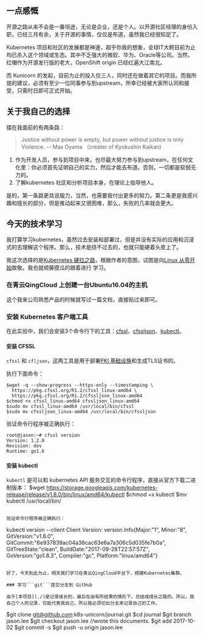 ## 一点感慨

开源之路从来不会是一番坦途，无论是企业，还是个人。以开源社区经理的身份入职，已经三月有余，关于开源的事情，仅仅是布道，虽然我已经很知足了。

Kubernetes 项目和社区的发展都是神速，超乎你我的想象，全球IT大鳄目前为止均已杀入这个领域或生态。其中不乏强大的微软、华为、Oracle等公司。当然，红帽作为开源发行版的老大，OpenShift origin 已经红遍大江南北。

而 Kunicorn 的发起，目前为止的投入仅三人，同时还在做着其它的项目。而我所提的建议，必须有至少一位同事参与到upstream，所幸已经被大家所认同和接受，只需时日即可正式开始。

## 关于我自己的选择

摆在我面前的有两条路：

> Justice without power is empty, but power without justice is only Violence. -- Mas Oyama （creater of Kyokushin Kaikan)

1. 作为开发人员，参与到项目中来，也尽最大努力参与到upstream，在任何文化里：你必须首先证明自己的实力，然后才能去布道。否则，一切都是软弱无力的。
2. 了解kubernetes 社区和分析项目本身，在理论上指导他人。

是的，第一条路更具说服力，当然，也需要我付出更多的努力。第二条更是我感兴趣和擅长的部分，但是推动起来又很困难，那么，失败的几率就会更大。

## 今天的技术学习

我打算学习kubernetes，虽然过去安装和部署过，但是并没有实际的应用和沉浸式的去理解这个程序。那么，技术是绕不过去的，也就只能硬着头皮上了。

我这次选择的是[Kubernetes 硬拉之路](https://github.com/kelseyhightower/kubernetes-the-hard-way/)，根据作者的意图，试图是向[Linux 从零开始](http://www.linuxfromscratch.org/)致敬。我也就顺藤摸瓜的跟着进行
学习。

### 在青云QingCloud 上创建一台Ubuntu16.04的主机

这个我来公司熟悉产品的时候就写过一篇文档，直接贴过来即可。

### 安装 Kubernetes 客户端工具

在此实验中，我们会安装3个命令行下的工具：[cfssl](https://github.com/cloudflare/cfssl)、[cfssljson](https://github.com/cloudflare/cfssl)、[kubectl](https://kubernetes.io/docs/tasks/tools/install-kubectl)。

#### 安装 CFSSL

```cfssl``` 和 ```cfljson```，这两工具是用于部署[PKI 基础设施](https://en.wikipedia.org/wiki/Public_key_infrastructure)和生成TLS证书的。

执行下面命令：

```
$wget -q --show-progress --https-only --timestamping \
  https://pkg.cfssl.org/R1.2/cfssl_linux-amd64 \
  https://pkg.cfssl.org/R1.2/cfssljson_linux-amd64
$chmod +x cfssl_linux-amd64 cfssljson_linux-amd64
$sudo mv cfssl_linux-amd64 /usr/local/bin/cfssl
$sudo mv cfssljson_linux-amd64 /usr/local/bin/cfssljson
```

验证命令行程序被正确执行：

```
root@jason:~# cfssl version
Version: 1.2.0
Revision: dev
Runtime: go1.6
```

#### 安装 kubectl

```kubectl``` 是可以和 kubernetes API 服务交互的命令行程序，直接从官方下载二进制版本：
$wget https://storage.googleapis.com/kubernetes-release/release/v1.8.0/bin/linux/amd64/kubectl
$chmod +x kubectl
$mv kubectl /usr/local/bin/
```

验证命令行程序被正确执行：

```
kubectl version --client
Client Version: version.Info{Major:"1", Minor:"8", GitVersion:"v1.8.0", GitCommit:"6e937839ac04a38cac63e6a7a306c5d035fe7b0a", GitTreeState:"clean", BuildDate:"2017-09-28T22:57:57Z", GoVersion:"go1.8.3", Compiler:"gc", Platform:"linux/amd64"}
```

好了，今天到此为止，明天我们学习在青云QingCloud平台下，搭建Kubernetes集群。

### 学习```git```提交分支到 GitHub

由于[本项目](./)是记录成长的，最后在由有所结果的情形下，总结成成长之路的。所以，我自己个人的记录，仅能代表我自己，所以我必须切出分支来记录自己的工作。

```
$git clone git@github.com:k8s-unicorn/journal.git
$cd journal
$git branch jason.lee
$git checkout jason.lee
//wrote this documents.
$git add 2017-10-02
$git commit -s
$git push -u origin jason.lee
```
